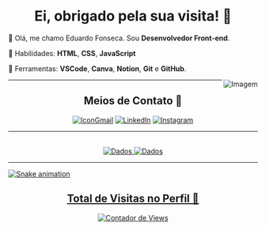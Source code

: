 <h1 align="center">Ei, obrigado pela sua visita! 🎈</h1>

<div>
    <p>📌 Olá, me chamo Eduardo Fonseca. Sou <strong>Desenvolvedor Front-end</strong>.</p>
    <p>🧠 Habilidades: <strong>HTML</strong>, <strong>CSS</strong>, <strong>JavaScript</strong></p>
    <p>💼 Ferramentas: <strong>VSCode</strong>, <strong>Canva</strong>, <strong>Notion</strong>, <strong>Git</strong> e <strong>GitHub</strong>.<p>
    <img align="right" src="" alt="Imagem">
</div><hr>

<div align="center">
    <h2>Meios de Contato 📧</h2>
    <a href="mailto:eduardofonseca0210@gmail.com" target="_blank"><img src="https://img.shields.io/badge/Gmail-D14836?style=for-the-badge&logo=gmail&logoColor=white"                 target="_blank" alt="IconGmail" target="_blank"></a>
    <a href="https://www.linkedin.com/in/eduardsz/" target="_blank"><img src="https://img.shields.io/badge/-LinkedIn-%230077B5?style=for-the-badge&logo=linkedin&logoColor=white"     alt="LinkedIn" target="_blank"></a>
    <a href="https://www.instagram.com/eduardzs_/" target="_blank"><img src="https://img.shields.io/badge/-Instagram-%23E4405F?style=for-the-badge&logo=instagram&logoColor=white" alt="Instagram" target="_blank"></a>                                     
</div><hr><br>
    
<div align="center">   
    <a href="https://github.com/eduardzs">
    <img src="https://github-readme-stats.vercel.app/api?username=eduardzs&show_icons=true&theme=jolly&include_all_commits=true&count_private=true" alt="Dados">
    <img src="https://github-readme-stats.vercel.app/api/top-langs/?username=eduardzs&&layout=compact&hide=shell&theme=jolly" alt="Dados">
</div><hr>

![Snake animation](https://github.com/eduardzs/eduardzs/blob/output/github-contribution-grid-snake.svg)

<div align="center">
    <h2>Total de Visitas no Perfil 🔎</h2>
    <img src="https://profile-counter.glitch.me/eduardzs/count.svg" alt="Contador de Views"> 
</div>
